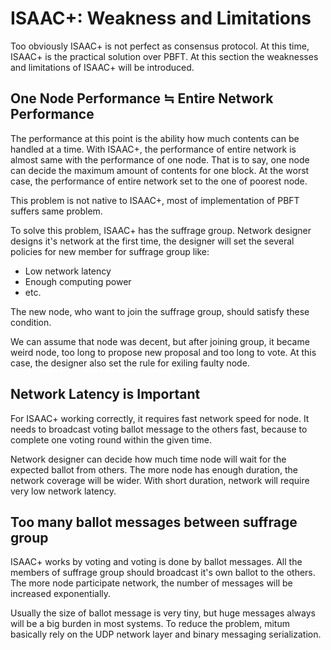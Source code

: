 # ISAAC+: Weakness and Limitations

Too obviously ISAAC+ is not perfect as consensus protocol. At this time, ISAAC+ is the practical solution over PBFT. At this section the weaknesses and limitations of ISAAC+ will be introduced.

## One Node Performance ≒  Entire Network Performance

The performance at this point is the ability how much contents can be handled at a time. With ISAAC+, the performance of entire network is almost same with the performance of one node. That is to say, one node can decide the maximum amount of contents for one block. At the worst case, the performance of entire network set to the one of poorest node.

This problem is not native to ISAAC+, most of implementation of PBFT suffers same problem.

To solve this problem, ISAAC+ has the suffrage group. Network designer designs it's network at the first time, the designer will set the several policies for new member for suffrage group like:

* Low network latency
* Enough computing power
* etc.

The new node, who want to join the suffrage group, should satisfy these condition.

We can assume that node was decent, but after joining group, it became weird node, too long to propose new proposal and too long to vote. At this case, the designer also set the rule for exiling faulty node.

## Network Latency is Important

For ISAAC+ working correctly, it requires fast network speed for node. It needs to broadcast voting ballot message to the others fast, because to complete one voting round within the given time.

Network designer can decide how much time node will wait for the expected ballot from others. The more node has enough duration, the network coverage will be wider. With short duration, network will require very low network latency.

## Too many ballot messages between suffrage group

ISAAC+ works by voting and voting is done by ballot messages. All the members of suffrage group should broadcast it's own ballot to the others. The more node participate network, the number of messages will be increased exponentially. 

Usually the size of ballot message is very tiny, but huge messages always will be a big burden in most systems. To reduce the problem, mitum basically rely on the UDP network layer and binary messaging serialization.
